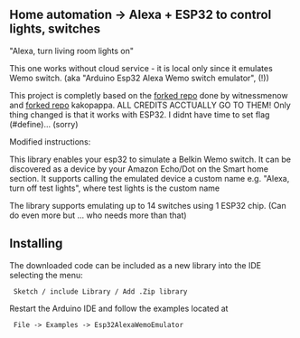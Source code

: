 ## Home automation -> Alexa + ESP32 to control lights, switches 

"Alexa, turn living room lights on"

This one works without cloud service - it is local only since it emulates Wemo switch.
(aka "Arduino Esp32 Alexa Wemo switch emulator", (!))

This project is completly based on the [forked repo](https://github.com/witnessmenow/esp8266-alexa-wemo-emulator) done by witnessmenow and [forked repo](https://github.com/kakopappa/arduino-esp8266-alexa-multiple-wemo-switch) kakopappa. ALL CREDITS ACCTUALLY GO TO THEM!
Only thing changed is that it works with ESP32.
I didnt have time to set flag (#define)... (sorry)

Modified instructions:

This library enables your esp32 to simulate a Belkin Wemo switch. It can be discovered as a device by your Amazon Echo/Dot on the Smart home section. It supports calling the emulated device a custom name e.g. "Alexa, turn off test lights", where test lights is the custom name

The library supports emulating up to 14 switches using 1 ESP32 chip. (Can do even more but ... who needs more than that)

## Installing

The downloaded code can be included as a new library into the IDE selecting the menu:

     Sketch / include Library / Add .Zip library

Restart the Arduino IDE and follow the examples located at

     File -> Examples -> Esp32AlexaWemoEmulator
